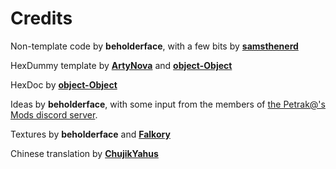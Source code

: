 # Credits

Non-template code by **beholderface**, with a few bits by [**samsthenerd**](https://github.com/SamsTheNerd)

HexDummy template by [**ArtyNova**](https://github.com/artynova) and [**object-Object**](https://github.com/object-Object)

HexDoc by [**object-Object**](https://github.com/object-Object)

Ideas by **beholderface**, with some input from the members of [the Petrak@'s Mods discord server](https://discord.gg/4xxHGYteWk).

Textures by **beholderface** and [**Falkory**](https://github.com/Falkory220)

Chinese translation by [**ChujikYahus**](https://github.com/ChuijkYahus)